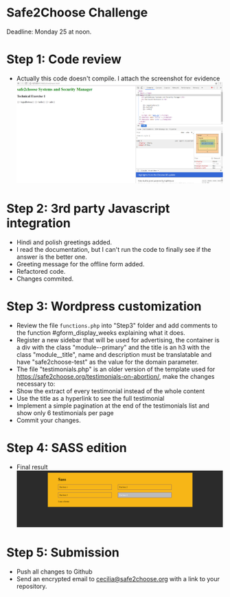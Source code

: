 # Safe2Choose Challenge
Deadline: Monday 25 at noon.


# Step 1: Code review
* Actually this code doesn't compile. I attach the screenshot for evidence 
  ![Screenshot](Step1/status.PNG)

# Step 2: 3rd party Javascript integration
* Hindi and polish greetings added.
* I read the documentation, but I can't run the code to finally see if the answer is the better one.
* Greeting message for the offline form added.
* Refactored code. 
* Changes commited.

# Step 3: Wordpress customization
* Review the file `functions.php` into "Step3" folder and add comments to the function #gform_display_weeks explaining what it does.
* Register a new sidebar that will be used for advertising, the container is a div with the class "module--primary" and the title is an h3 with the class "module__title", name and description must be translatable and have "safe2choose-test" as the value for the domain parameter.
* The file "testimonials.php" is an older version of the template used for https://safe2choose.org/testimonials-on-abortion/, make the changes necessary to:
* Show the extract of every testimonial instead of the whole content
* Use the title as a hyperlink to see the full testimonial
* Implement a simple pagination at the end of the testimonials list and show only 6 testimonials per page
* Commit your changes.

# Step 4: SASS edition
* Final result
  ![Image](Step4/Screen.PNG)

# Step 5: Submission
* Push all changes to Github
* Send an encrypted email to cecilia@safe2choose.org with a link to your repository.
